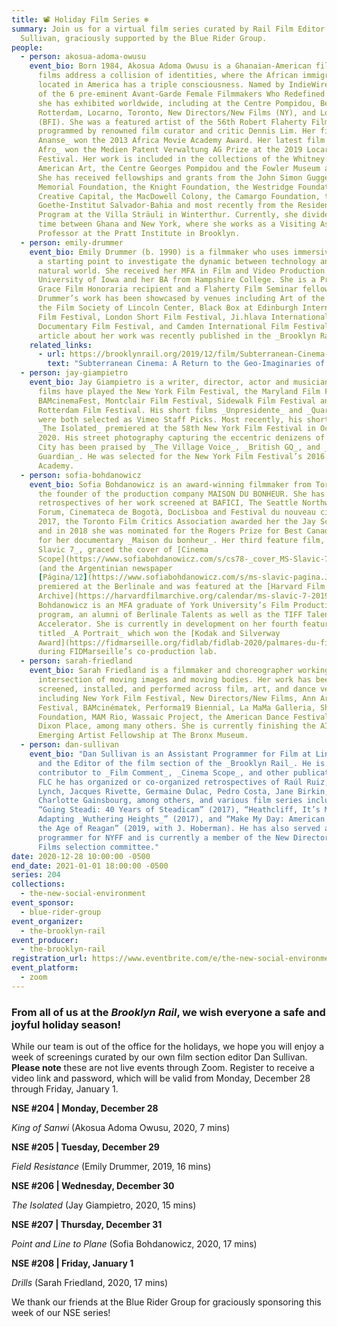 ```yaml
---
title: 📽 Holiday Film Series ❄️
summary: Join us for a virtual film series curated by Rail Film Editor Dan
  Sullivan, graciously supported by the Blue Rider Group.
people:
  - person: akosua-adoma-owusu
    event_bio: Born 1984, Akosua Adoma Owusu is a Ghanaian-American filmmaker whose
      films address a collision of identities, where the African immigrant
      located in America has a triple consciousness. Named by IndieWire as one
      of the 6 pre-eminent Avant-Garde Female Filmmakers Who Redefined Cinema,
      she has exhibited worldwide, including at the Centre Pompidou, Berlinale,
      Rotterdam, Locarno, Toronto, New Directors/New Films (NY), and London
      (BFI). She was a featured artist of the 56th Robert Flaherty Film Seminar
      programmed by renowned film curator and critic Dennis Lim. Her film _Kwaku
      Ananse_ won the 2013 Africa Movie Academy Award. Her latest film _White
      Afro_ won the Medien Patent Verwaltung AG Prize at the 2019 Locarno Film
      Festival. Her work is included in the collections of the Whitney Museum of
      American Art, the Centre Georges Pompidou and the Fowler Museum at UCLA.
      She has received fellowships and grants from the John Simon Guggenheim
      Memorial Foundation, the Knight Foundation, the Westridge Foundation,
      Creative Capital, the MacDowell Colony, the Camargo Foundation, the
      Goethe-Institut Salvador-Bahia and most recently from the Residency
      Program at the Villa Sträuli in Winterthur. Currently, she divides her
      time between Ghana and New York, where she works as a Visiting Assistant
      Professor at the Pratt Institute in Brooklyn.
  - person: emily-drummer
    event_bio: Emily Drummer (b. 1990) is a filmmaker who uses immersive research as
      a starting point to investigate the dynamic between technology and the
      natural world. She received her MFA in Film and Video Production from the
      University of Iowa and her BA from Hampshire College. She is a Princess
      Grace Film Honoraria recipient and a Flaherty Film Seminar fellow.
      Drummer’s work has been showcased by venues including Art of the Real at
      the Film Society of Lincoln Center, Black Box at Edinburgh International
      Film Festival, London Short Film Festival, Ji.hlava International
      Documentary Film Festival, and Camden International Film Festival. An
      article about her work was recently published in the _Brooklyn Rail_.
    related_links:
      - url: https://brooklynrail.org/2019/12/film/Subterranean-Cinema-A-Return-to-the-Geo-Imaginaries-of-the-Hollow-Earth
        text: "Subterranean Cinema: A Return to the Geo-Imaginaries of the Hollow Earth"
  - person: jay-giampietro
    event_bio: Jay Giampietro is a writer, director, actor and musician whose short
      films have played the New York Film Festival, the Maryland Film Festival,
      BAMcinemaFest, Montclair Film Festival, Sidewalk Film Festival and
      Rotterdam Film Festival. His short films _Unpresidente_ and _Quarterbacks_
      were both selected as Vimeo Staff Picks. Most recently, his short film
      _The Isolated_ premiered at the 58th New York Film Festival in October
      2020. His street photography capturing the eccentric denizens of New York
      City has been praised by _The Village Voice_, _British GQ_, and _The
      Guardian_. He was selected for the New York Film Festival’s 2016 Artist
      Academy.
  - person: sofia-bohdanowicz
    event_bio: Sofia Bohdanowicz is an award-winning filmmaker from Toronto, she is
      the founder of the production company MAISON DU BONHEUR. She has had
      retrospectives of her work screened at BAFICI, The Seattle Northwest Film
      Forum, Cinemateca de Bogotà, DocLisboa and Festival du nouveau cinéma. In
      2017, the Toronto Film Critics Association awarded her the Jay Scott Prize
      and in 2018 she was nominated for the Rogers Prize for Best Canadian Film
      for her documentary _Maison du bonheur_. Her third feature film, _MS
      Slavic 7_, graced the cover of [Cinema
      Scope](https://www.sofiabohdanowicz.com/s/cs78-_cover_MS-Slavic-7.pdf)
      (and the Argentinian newspaper
      [Página/12](https://www.sofiabohdanowicz.com/s/ms-slavic-pagina.JPG)),
      premiered at the Berlinale and was featured at the [Harvard Film
      Archive](https://harvardfilmarchive.org/calendar/ms-slavic-7-2019-09).
      Bohdanowicz is an MFA graduate of York University’s Film Production
      program, an alumni of Berlinale Talents as well as the TIFF Talent
      Accelerator. She is currently in development on her fourth feature film
      titled _A Portrait_ which won the [Kodak and Silverway
      Award](https://fidmarseille.org/fidlab/fidlab-2020/palmares-du-fidlab-2020/)
      during FIDMarseille’s co-production lab.
  - person: sarah-friedland
    event_bio: Sarah Friedland is a filmmaker and choreographer working at the
      intersection of moving images and moving bodies. Her work has been
      screened, installed, and performed across film, art, and dance venues
      including New York Film Festival, New Directors/New Films, Ann Arbor Film
      Festival, BAMcinématek, Performa19 Biennial, La MaMa Galleria, Sharjah Art
      Foundation, MAM Rio, Wassaic Project, the American Dance Festival and
      Dixon Place, among many others. She is currently finishing the AIM
      Emerging Artist Fellowship at The Bronx Museum.
  - person: dan-sullivan
    event_bio: "Dan Sullivan is an Assistant Programmer for Film at Lincoln Center
      and the Editor of the film section of the _Brooklyn Rail_. He is a
      contributor to _Film Comment_, _Cinema Scope_, and other publications. At
      FLC he has organized or co-organized retrospectives of Raúl Ruiz, David
      Lynch, Jacques Rivette, Germaine Dulac, Pedro Costa, Jane Birkin, and
      Charlotte Gainsbourg, among others, and various film series including
      “Going Steadi: 40 Years of Steadicam” (2017), “Heathcliff, It’s Me:
      Adapting _Wuthering Heights_” (2017), and “Make My Day: American Movies in
      the Age of Reagan” (2019, with J. Hoberman). He has also served as a
      programmer for NYFF and is currently a member of the New Directors/New
      Films selection committee."
date: 2020-12-28 10:00:00 -0500
end_date: 2021-01-01 18:00:00 -0500
series: 204
collections:
  - the-new-social-environment
event_sponsor:
  - blue-rider-group
event_organizer:
  - the-brooklyn-rail
event_producer:
  - the-brooklyn-rail
registration_url: https://www.eventbrite.com/e/the-new-social-environment-204-208-holiday-film-series-tickets-133876565411
event_platform:
  - zoom
---
```

### From all of us at the *Brooklyn Rail*, we wish everyone a safe and joyful holiday season!

While our team is out of the office for the holidays, we hope you will enjoy a week of screenings curated by our own film section editor Dan Sullivan. **Please note** these are not live events through Zoom. Register to receive a video link and password, which will be valid from Monday, December 28 through Friday, January 1. 

**NSE #204 | Monday, December 28**

*King of Sanwi* (Akosua Adoma Owusu, 2020, 7 mins)

**NSE #205 | Tuesday, December 29**

*Field Resistance* (Emily Drummer, 2019, 16 mins)

**NSE #206 | Wednesday, December 30**

*The Isolated* (Jay Giampietro, 2020, 15 mins)

**NSE #207 | Thursday, December 31**

*Point and Line to Plane* (Sofia Bohdanowicz, 2020, 17 mins)

**NSE #208 | Friday, January 1** 

*Drills* (Sarah Friedland, 2020, 17 mins)

We thank our friends at the Blue Rider Group for graciously sponsoring this week of our NSE series!